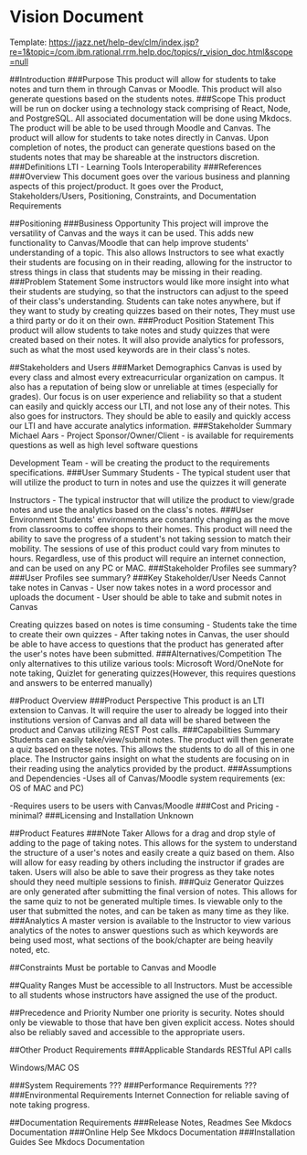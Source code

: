 # Vision Document

Template: https://jazz.net/help-dev/clm/index.jsp?re=1&topic=/com.ibm.rational.rrm.help.doc/topics/r_vision_doc.html&scope=null

##Introduction
###Purpose
This product will allow for students to take notes and turn them in through Canvas or Moodle.  This product will also generate questions based on the students notes.
###Scope
This product will be run on docker using a technology stack comprising of React, Node, and PostgreSQL.  All associated documentation will be done using Mkdocs. The product will be able to be used through Moodle and Canvas. The product will allow for students to take notes directly in Canvas.  Upon completion of notes, the product can generate questions based on the students notes that may be shareable at the instructors discretion. 
###Definitions
LTI - Learning Tools Interoperability
###References
###Overview
This document goes over the various business and planning aspects of this project/product.  It goes over the Product, Stakeholders/Users, Positioning, Constraints, and Documentation Requirements

##Positioning
###Business Opportunity
This project will improve the versatility of Canvas and the ways it can be used.  This adds new functionality to Canvas/Moodle that can help improve students' understanding of a topic.  This also allows Instructors to see what exactly their students are focusing on in their reading, allowing for the instructor to stress things in class that students may be missing in their reading.
###Problem Statement
Some instructors would like more insight into what their students are studying, so that the instructors can adjust to the speed of their class's understanding.  Students can take notes anywhere, but if they want to study by creating quizzes based on their notes, They must use a third party or do it on their own.
###Product Position Statement
This product will allow students to take notes and study quizzes that were created based on their notes.  It will also provide analytics for professors, such as what the most used keywords are in their class's notes.

##Stakeholders and Users
###Market Demographics
Canvas is used by every class and almost every extreacurricular organization on campus. It also has a reputation of being slow or unreliable at times (especially for grades).  Our focus is on user experience and reliability so that a student can easily and quickly access our LTI, and not lose any of their notes.  This also goes for instructors. They should be able to easily and quickly access our LTI and have accurate analytics information.
###Stakeholder Summary
Michael Aars - Project Sponsor/Owner/Client - is available for requirements questions as well as high level software questions

Development Team - will be creating the product to the requirements specifications.
###User Summary
Students - The typical student user that will utilize the product to turn in notes and use the quizzes it will generate

Instructors - The typical instructor that will utilize the product to view/grade notes and use the analytics based on the class's notes.
###User Environment
Students' environments are constantly changing as the move from classrooms to coffee shops to their homes. This product will need the ability to save the progress of a student's not taking session to match their mobility.  The sessions of use of this product could vary from minutes to hours.  Regardless, use of this product will require an internet connection, and can be used on any PC or MAC.
###Stakeholder Profiles
see summary?
###User Profiles
see summary?
###Key Stakeholder/User Needs
Cannot take notes in Canvas - User now takes notes in a word processor and uploads the document - User should be able to take and submit notes in Canvas

Creating quizzes based on notes is time consuming - Students take the time to create their own quizzes - After taking notes in Canvas, the user should be able to have access to questions that the product has generated after the user's notes have been submitted.
###Alternatives/Competition
The only alternatives to this utilize various tools: Microsoft Word/OneNote for note taking, Quizlet for generating quizzes(However, this requires questions and answers to be enterred manually)

##Product Overview
###Product Perspective
This product is an LTI extension to Canvas. It will require the user to already be logged into their institutions version of Canvas and all data will be shared between the product and Canvas utilizing REST Post calls.
###Capabilities Summary
Students can easily take/view/submit notes. The product will then generate a quiz based on these notes. This allows the students to do all of this in one place.
The Instructor gains insight on what the students are focusing on in their reading using the analytics provided by the product. 
###Assumptions and Dependencies
-Uses all of Canvas/Moodle system requirements (ex: OS of MAC and PC)

-Requires users to be users with Canvas/Moodle
###Cost and Pricing
-minimal?
###Licensing and Installation
Unknown

##Product Features
###Note Taker
Allows for a drag and drop style of adding to the page of taking notes.  This allows for the system to understand the structure of a user's notes and easily create a quiz based on them.  Also will allow for easy reading by others including the instructor if grades are taken. Users will also be able to save their progress as they take notes should they need multiple sessions to finish.
###Quiz Generator
Quizzes are only generated after submitting the final version of notes.  This allows for the same quiz to not be generated multiple times.  Is viewable only to the user that submitted the notes, and can be taken as many time as they like.
###Analytics
A master version is available to the Instructor to view various analytics of the notes to answer questions such as which keywords are being used most, what sections of the book/chapter are being heavily noted, etc.

##Constraints
Must be portable to Canvas and Moodle

##Quality Ranges
Must be accessible to all Instructors. Must be accessible to all students whose instructors have assigned the use of the product.

##Precedence and Priority
Number one priority is security. Notes should only be viewable to those that have ben given explicit access. Notes should also be reliably saved and accessible to the appropriate users.

##Other Product Requirements
###Applicable Standards
RESTful API calls

Windows/MAC OS

###System Requirements
???
###Performance Requirements
???
###Environmental Requirements
Internet Connection for reliable saving of note taking progress.

##Documentation Requirements
###Release Notes, Readmes
See Mkdocs Documentation
###Online Help
See Mkdocs Documentation
###Installation Guides
See Mkdocs Documentation